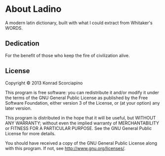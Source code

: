 # About Ladino

A modern latin dictionary, built with what I could extract from Whitaker's WORDS.

## Dedication

For the benefit of those who keep the fire of civilization alive.

## License

Copyright © 2013 Konrad Scorciapino

This program is free software: you can redistribute it and/or modify
it under the terms of the GNU General Public License as published by
the Free Software Foundation, either version 3 of the License, or
(at your option) any later version.

This program is distributed in the hope that it will be useful,
but WITHOUT ANY WARRANTY; without even the implied warranty of
MERCHANTABILITY or FITNESS FOR A PARTICULAR PURPOSE.  See the
GNU General Public License for more details.

You should have received a copy of the GNU General Public License
along with this program.  If not, see <http://www.gnu.org/licenses/>.
